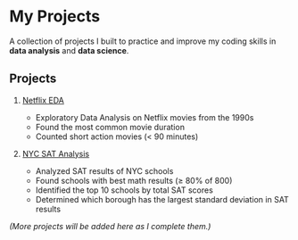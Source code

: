 # My Projects

A collection of projects I built to practice and improve my coding skills in **data analysis** and **data science**.

## Projects
1. [Netflix EDA](01-netflix-eda/README.md)
   - Exploratory Data Analysis on Netflix movies from the 1990s  
   - Found the most common movie duration  
   - Counted short action movies (< 90 minutes)

2. [NYC SAT Analysis](02-nyc-sat/README.md)
   - Analyzed SAT results of NYC schools  
   - Found schools with best math results (≥ 80% of 800)  
   - Identified the top 10 schools by total SAT scores  
   - Determined which borough has the largest standard deviation in SAT results  

*(More projects will be added here as I complete them.)*
